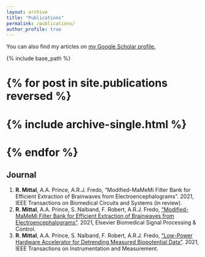 ```yaml
---
layout: archive
title: "Publications"
permalink: /publications/
author_profile: true
---
```



  You can also find my articles on <u><a href="https://scholar.google.com/citations?user=QdKBIGgAAAAJ&hl=en">my Google Scholar profile</a>.</u>


{% include base_path %}

# {% for post in site.publications reversed %}
#  {% include archive-single.html %}
# {% endfor %}

## Journal
1. **R. Mittal**, A.A. Prince, A.R.J. Fredo, “Modified-MaMeMi Filter Bank for Efficient Extraction of Brainwaves from Electroencephalograms”. 2021, IEEE Transactions on Biomedical Circuits and Systems (in review).
2. **R. Mittal**, A.A. Prince, S. Nalband, F. Robert, A.R.J. Fredo, <a href="https://raks0009.github.io/publication/2021-07-06-momamemi">“Modified-MaMeMi Filter Bank for Efficient Extraction of Brainwaves from Electroencephalograms”</a>. 2021, Elsevier Biomedical Signal Processing & Control. 
3. **R. Mittal**, A.A. Prince, S. Nalband, F. Robert, A.R.J. Fredo, <a href ="https://raks0009.github.io/publication/2020-08-22-amamemi">“Low-Power Hardware Accelerator for Detrending Measured Biopotential Data”</a>. 2021, IEEE Transactions on Instrumentation and Measurement.



